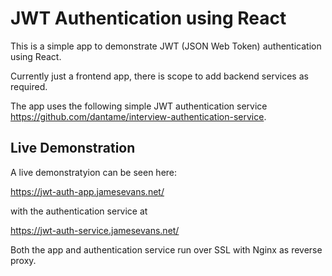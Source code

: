 # JWT Authentication using React

This is a simple app to demonstrate JWT (JSON Web Token) authentication using React.

Currently just a frontend app, there is scope to add backend services as required.

The app uses the following simple JWT authentication service https://github.com/dantame/interview-authentication-service.

## Live Demonstration

A live demonstratyion can be seen here:

https://jwt-auth-app.jamesevans.net/

with the authentication service at

https://jwt-auth-service.jamesevans.net/

Both the app and authentication service run over SSL with Nginx as reverse proxy.